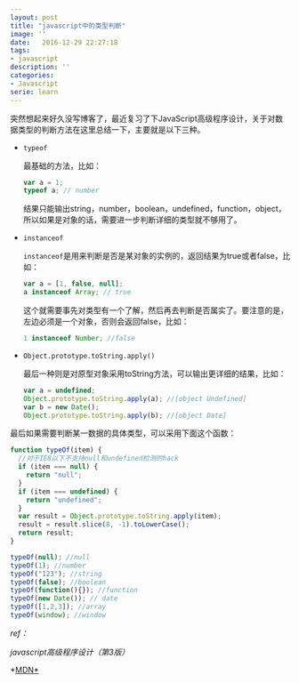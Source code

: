 ```yaml
---
layout: post
title: "javascript中的类型判断"
image: ''
date:   2016-12-29 22:27:18
tags:
- javascript
description: ''
categories:
- Javascript
serie: learn
---
```


突然想起来好久没写博客了，最近复习了下JavaScript高级程序设计，关于对数据类型的判断方法在这里总结一下，主要就是以下三种。

- `typeof`

  最基础的方法，比如：

  ```javascript
  var a = 1;
  typeof a; // number
  ```

  结果只能输出string，number，boolean，undefined，function，object，所以如果是对象的话，需要进一步判断详细的类型就不够用了。

- `instanceof`

  `instanceof`是用来判断是否是某对象的实例的，返回结果为true或者false，比如：

  ```javascript
  var a = [1, false, null];
  a instanceof Array; // true
  ```

  这个就需要事先对类型有一个了解，然后再去判断是否属实了。要注意的是，左边必须是一个对象，否则会返回false，比如：

  ```javascript
  1 instanceof Number; //false
  ```

- `Object.prototype.toString.apply()`

  最后一种则是对原型对象采用toString方法，可以输出更详细的结果，比如：

  ```javascript
  var a = undefined;
  Object.prototype.toString.apply(a); //[object Undefined]
  var b = new Date();
  Object.prototype.toString.apply(b); //[object Date]
  ```

最后如果需要判断某一数据的具体类型，可以采用下面这个函数：

```javascript
function typeOf(item) {
  //对于IE8以下不支持null和undefined检测的hack
  if (item === null) {
    return "null";
  }
  if (item === undefined) {
    return "undefined";
  }
  var result = Object.prototype.toString.apply(item);
  result = result.slice(8, -1).toLowerCase();
  return result;
}

typeOf(null); //null
typeOf(1); //number
typeOf("123"); //string
typeOf(false); //boolean
typeOf(function(){}); //function
typeOf(new Date()); // date
typeOf([1,2,3]); //array
typeOf(window); //window
```

*ref：*

*javascript高级程序设计（第3版）*

*[MDN*](https://developer.mozilla.org/en-US/docs/Web/JavaScript/Reference/Global_Objects/Object/toString)